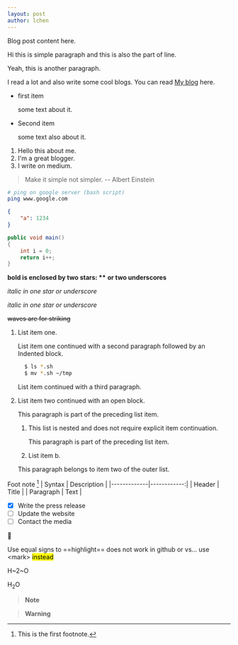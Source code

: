 ```yaml
---
layout: post
author: lchen
---
```

Blog post content here.

Hi this is simple paragraph
and this is also the part of line.

Yeah, this is another paragraph.

I read a lot and also write some cool blogs. You can read [My blog](https://medium.com/itsjzt) here.

- first item

  some text about it.  
- Second item

  some text also about it.

1. Hello this about me.
2. I'm a great blogger.
3. I write on medium.

> Make it simple not simpler.  -- Albert Einstein

```bash
# ping on google server (bash script)
ping www.google.com
```

```json
{
    "a": 1234
}
```

```csharp
public void main()
{
    int i = 0;
    return i++;
}
```

**bold is enclosed by two stars: \*\***
__or two underscores__

*italic in one star or underscore*

_italic in one star or underscore_

~~waves are for striking~~


1.  List item one.

    List item one continued with a second paragraph followed by an
    Indented block.
      ```bash
        $ ls *.sh
        $ mv *.sh ~/tmp
      ```
    List item continued with a third paragraph.

2.  List item two continued with an open block.

    This paragraph is part of the preceding list item.

    1. This list is nested and does not require explicit item continuation.

       This paragraph is part of the preceding list item.

    2. List item b.

    This paragraph belongs to item two of the outer list.


Foot note [^1]
| Syntax      | Description |
|-------------|------------:|
| Header      | Title       |
| Paragraph   | Text        |

[^1]: This is the first footnote.

- [x] Write the press release
- [ ] Update the website
- [ ] Contact the media

:art:

Use equal signs to ==highlight== does not work in github or vs... use \<mark\> <mark>instead</mark>

H~2~O

H<sub>2</sub>O

> __Note__

> __Warning__

